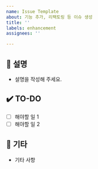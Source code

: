 ```yaml
---
name: Issue Template
about: 기능 추가, 리팩토링 등 이슈 생성
title: ''
labels: enhancement
assignees: ''

---
```


## 📄 설명
- 설명을 작성해 주세요.

## ✔️ TO-DO
- [ ] 해야할 일 1
- [ ] 해야할 일 2

## 💭 기타
- 기타 사항

